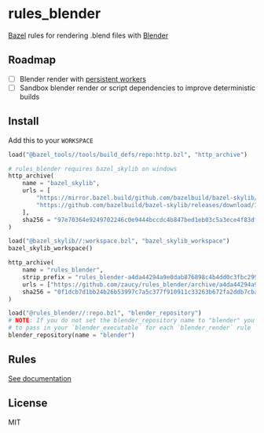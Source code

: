 # rules_blender

[Bazel](https://bazel.build) rules for rendering .blend files with [Blender](https://www.blender.org/)

## Roadmap

- [ ] Blender render with [persistent workers](https://docs.bazel.build/versions/4.1.0/persistent-workers.html)
- [ ] Sandbox blender render or script dependencies to improve deterministic builds

## Install

Add this to your `WORKSPACE`

```python
load("@bazel_tools//tools/build_defs/repo:http.bzl", "http_archive")

# rules_blender requires bazel_skylib on windows
http_archive(
    name = "bazel_skylib",
    urls = [
        "https://mirror.bazel.build/github.com/bazelbuild/bazel-skylib/releases/download/1.0.2/bazel-skylib-1.0.2.tar.gz",
        "https://github.com/bazelbuild/bazel-skylib/releases/download/1.0.2/bazel-skylib-1.0.2.tar.gz",
    ],
    sha256 = "97e70364e9249702246c0e9444bccdc4b847bed1eb03c5a3ece4f83dfe6abc44",
)

load("@bazel_skylib//:workspace.bzl", "bazel_skylib_workspace")
bazel_skylib_workspace()

http_archive(
    name = "rules_blender",
    strip_prefix = "rules_blender-a4da44294a9e0dab876898c4b4dd0c3fbc299638",
    urls = ["https://github.com/zaucy/rules_blender/archive/a4da44294a9e0dab876898c4b4dd0c3fbc299638.zip"],
    sha256 = "0f1dcb7d1bb24b26b53997c7a5c377f910911c33263b672fa2ddb7cba4da1e40",
)

load("@rules_blender//:repo.bzl", "blender_repository")
# NOTE: If you do not set the blender_repository name to "blender" you will have
# to pass in your `blender_executable` for each `blender_render` rule
blender_repository(name = "blender")
```

## Rules

[See documentation](docs/README.md)

## License

MIT
